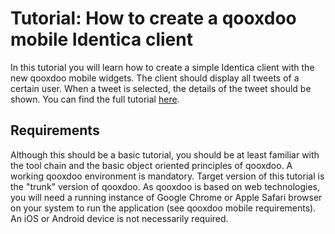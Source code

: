 Tutorial: How to create a qooxdoo mobile Identica client
=======================================================

In this tutorial you will learn how to create a simple Identica client with the new qooxdoo mobile widgets. The client should display all tweets of a certain user. When a tweet is selected, the details of the tweet should be shown. You can find the full tutorial [here](http://manual.qooxdoo.org/devel/pages/mobile/tutorial.html).

Requirements
------------

Although this should be a basic tutorial, you should be at least familiar with the tool chain and the basic object oriented principles of qooxdoo. A working qooxdoo environment is mandatory. Target version of this tutorial is the "trunk" version of qooxdoo. As qooxdoo is based on web technologies, you will need a running instance of Google Chrome or Apple Safari browser on your system to run the application (see qooxdoo mobile requirements). An iOS or Android device is not necessarily required.